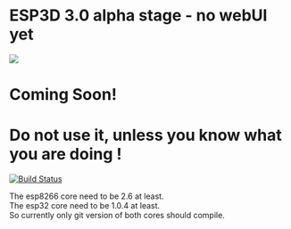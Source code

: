 # ESP3D 3.0 alpha stage - no webUI yet
<img src="https://github.com/luc-github/ESP3D/blob/3.0/images/Screen/logo2.png">
<H1>Coming Soon!</H1>
<H1>Do not use it, unless you know what you are doing !</H1>

[![Build Status](https://travis-ci.org/luc-github/ESP3D.svg?branch=3.0)](https://travis-ci.org/luc-github/ESP3D)

The esp8266 core need to be 2.6 at least.   
The esp32 core need to be 1.0.4 at least.  
So currently only git version of both cores should compile. 
